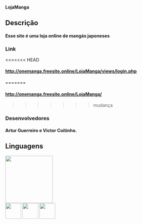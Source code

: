 #### LojaManga
## Descrição
#### Esse site é uma loja online de mangás japoneses
### Link
<<<<<<< HEAD
#### http://onemanga.freesite.online/LojaManga/views/login.php
=======
#### http://onemanga.freesite.online/LojaManga/
>>>>>>> mudança
### Desenvolvedores
#### Artur Guerreiro e Victor Coitinho.
## Linguagens
<div>
    <img height="150px" src="https://github-readme-stats.vercel.app/api/top-langs/?username=ArturF09&layout=compact">
</div>
<div>
<img  height="50px" witdh="60px" src="https://cdn.jsdelivr.net/gh/devicons/devicon@latest/icons/php/php-original.svg" />
<img height="50px" witdh="60px" src="https://cdn.jsdelivr.net/gh/devicons/devicon@latest/icons/html5/html5-original.svg" />
<img height="50px" witdh="60px" src="https://cdn.jsdelivr.net/gh/devicons/devicon@latest/icons/css3/css3-original.svg" />
</div>    